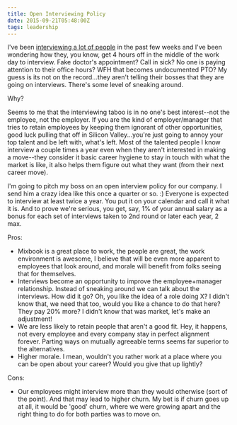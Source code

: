 ```yaml
---
title: Open Interviewing Policy
date: 2015-09-21T05:48:00Z
tags: leadership
---
```


I've been [interviewing a lot of people][1] in the past few weeks and I've been
wondering how they, you know, get 4 hours off in the middle of the work day to
interview. Fake doctor's appointment? Call in sick? No one is paying attention
to their office hours? WFH that becomes undocumented PTO? My guess is its not on
the record...they aren't telling their bosses that they are going on
interviews. There's some level of sneaking around.

Why?

Seems to me that the interviewing taboo is in no one's best interest--not the
employee, not the employer. If you are the kind of employer/manager that tries
to retain employees by keeping them ignorant of other opportunities, good luck
pulling that off in Silicon Valley...you're just going to annoy your top talent
and be left with, what's left. Most of the talented people I know interview a
couple times a year even when they aren't interested in making a move--they
consider it basic career hygiene to stay in touch with what the market is like,
it also helps them figure out what they want (from their next career move).

I'm going to pitch my boss on an open interview policy for our company. I send
him a crazy idea like this once a quarter or so. :) Everyone is expected to
interview at least twice a year. You put it on your calendar and call it what
it is. And to prove we're serious, you get, say, 1% of your annual salary as a
bonus for each set of interviews taken to 2nd round or later each year, 2 max.

Pros:

* Mixbook is a great place to work, the people are great, the work environment
  is awesome, I believe that will be even more apparent to employees that look
  around, and morale will benefit from folks seeing that for themselves.
* Interviews become an opportunity to improve the employee+manager relationship.
  Instead of sneaking around we can talk about the interviews. How did it go?
  Oh, you like the idea of a role doing X? I didn't know that, we need that too,
  would you like a chance to do that here? They pay 20% more? I didn't know that
  was market, let's make an adjustment!
* We are less likely to retain people that aren't a good fit. Hey, it happens,
  not every employee and every company stay in perfect alignment forever.
  Parting ways on mutually agreeable terms seems far superior to the
  alternatives.
* Higher morale. I mean, wouldn't you rather work at a place where you can be
  open about your career? Would you give that up lightly?

Cons:

* Our employees might interview more than they would otherwise (sort of the
  point). And that may lead to higher churn. My bet is if churn goes up at all,
  it would be 'good' churn, where we were growing apart and the right thing to
  do for both parties was to move on.

  [1]: http://www.mixbook.com/careers

